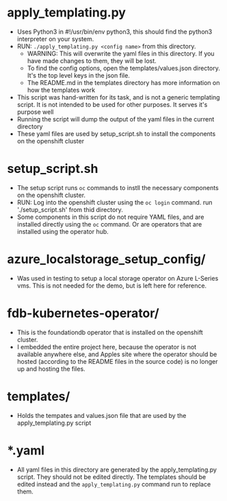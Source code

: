 # apply_templating.py

- Uses Python3 in #!/usr/bin/env python3, this should find the python3 interpreter on your system.
- RUN: `./apply_templating.py <config name>` from this directory.
    - WARNING: This will overwrite the yaml files in this directory. If you have made changes to them, they will be lost.
    - To find the config options, open the templates/values.json directory. It's the top level keys in the json file.
    - The README.md in the templates directory has more information on how the templates work
- This script was hand-written for its task, and is not a generic templating script. It is not intended to be used for other purposes. It serves it's purpose well
- Running the script will dump the output of the yaml files in the current directory
- These yaml files are used by setup_script.sh to install the components on the openshift cluster

# setup_script.sh

- The setup script runs `oc` commands to instll the necessary components on the openshift cluster.
- RUN: Log into the openshift cluster using the `oc login` command. run './setup_script.sh' from thid directory.
- Some components in this script do not require YAML files, and are installed directly using the `oc` command. Or are operators that are installed using the operator hub.

# azure_localstorage_setup_config/

- Was used in testing to setup a local storage operator on Azure L-Series vms. This is not needed for the demo, but is left here for reference.

# fdb-kubernetes-operator/

- This is the foundationdb operator that is installed on the openshift cluster.
- I embedded the entire project here, because the operator is not available anywhere else, and Apples site where the operator should be hosted (according to the README files in the source code) is no longer up and hosting the files.

# templates/

- Holds the tempates and values.json file that are used by the apply_templating.py script

# *.yaml

- All yaml files in this directory are generated by the apply_templating.py script. They should not be edited directly. The templates should be edited instead and the `apply_templating.py` command run to replace them.


